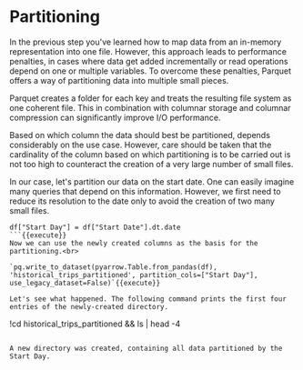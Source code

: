 # Partitioning

In the previous step you've learned how to map data from an in-memory representation into one file. However, this approach leads to performance penalties, in cases where data get added incrementally or read operations depend on one or multiple variables. To overcome these penalties, Parquet offers a way of partitioning data into multiple small pieces.

Parquet creates a folder for each key and treats the resulting file system as one coherent file. This in combination with columnar storage and columnar compression can significantly improve I/O performance.

Based on which column the data should best be partitioned, depends considerably on the use case. However, care should be taken that the cardinality of the column based on which partitioning is to be carried out is not too high to counteract the creation of a very large number of small files.

In our case, let's partition our data on the start date. One can easily imagine many queries that depend on this information.
However, we first need to reduce its resolution to the date only to avoid the creation of two many small files.<br>

```
df["Start Day"] = df["Start Date"].dt.date
```{{execute}}
Now we can use the newly created columns as the basis for the partitioning.<br>

`pq.write_to_dataset(pyarrow.Table.from_pandas(df), 'historical_trips_partitioned', partition_cols=["Start Day"], use_legacy_dataset=False)`{{execute}}

Let's see what happened. The following command prints the first four entries of the newly-created directory.
```
!cd historical_trips_partitioned  && ls | head -4
```{{execute}}

A new directory was created, containing all data partitioned by the Start Day.